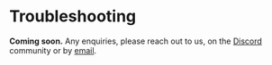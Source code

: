# Troubleshooting

**Coming soon.**
Any enquiries, please reach out to us, on the [Discord](https://discord.subjective.school) community or by [email](mailto:hello@subjective.school).